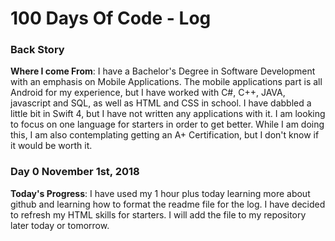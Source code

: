 # 100 Days Of Code - Log

### Back Story
**Where I come From**: I have a Bachelor's Degree in Software Development with an emphasis on Mobile Applications. The mobile applications part is all Android for my experience, but I have worked with C#, C++, JAVA, javascript and SQL, as well as HTML and CSS in school. I have dabbled a little bit in Swift 4, but I have not written any applications with it. I am looking to focus on one language for starters in order to get better. While I am doing this, I am also contemplating getting an A+ Certification, but I don't know if it would be worth it.

### Day 0 November 1st, 2018

**Today's Progress**: I have used my 1 hour plus today learning more about github and learning how to format the readme file for the log. I have decided to refresh my HTML skills for starters. I will add the file to my repository later today or tomorrow.
<!---

### Day 0: February 30, 2016 (Example 1)
##### (delete me or comment me out)

**Today's Progress**: Fixed CSS, worked on canvas functionality for the app.

**Thoughts:** I really struggled with CSS, but, overall, I feel like I am slowly getting better at it. Canvas is still new for me, but I managed to figure out some basic functionality.

**Link to work:** [Calculator App](http://www.example.com)

### Day 0: February 30, 2016 (Example 2)
##### (delete me or comment me out)

**Today's Progress**: Fixed CSS, worked on canvas functionality for the app.

**Thoughts**: I really struggled with CSS, but, overall, I feel like I am slowly getting better at it. Canvas is still new for me, but I managed to figure out some basic functionality.

**Link(s) to work**: [Calculator App](http://www.example.com)


### Day 1: June 27, Monday

**Today's Progress**: I've gone through many exercises on FreeCodeCamp.

**Thoughts** I've recently started coding, and it's a great feeling when I finally solve an algorithm challenge after a lot of attempts and hours spent.

**Link(s) to work**
1. [Find the Longest Word in a String](https://www.freecodecamp.com/challenges/find-the-longest-word-in-a-string)
2. [Title Case a Sentence](https://www.freecodecamp.com/challenges/title-case-a-sentence)
--->
